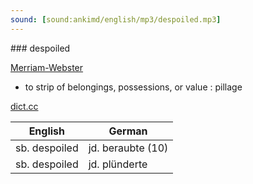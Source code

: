 ```yaml
---
sound: [sound:ankimd/english/mp3/despoiled.mp3]
---
```


\### despoiled

[Merriam-Webster](https://www.merriam-webster.com/dictionary/despoiled)

- to strip of belongings, possessions, or value : pillage

[dict.cc](https://www.dict.cc/despoiled)

| English        | German       |
| -------------- | ------------ |
| sb. despoiled | jd. beraubte (10) |
| sb. despoiled | jd. plünderte |
